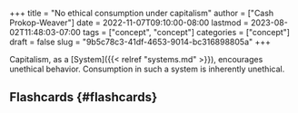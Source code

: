 +++
title = "No ethical consumption under capitalism"
author = ["Cash Prokop-Weaver"]
date = 2022-11-07T09:10:00-08:00
lastmod = 2023-08-02T11:48:03-07:00
tags = ["concept", "concept"]
categories = ["concept"]
draft = false
slug = "9b5c78c3-41df-4653-9014-bc316898805a"
+++

Capitalism, as a [System]({{< relref "systems.md" >}}), encourages unethical behavior. Consumption in such a system is inherently unethical.


## Flashcards {#flashcards}
